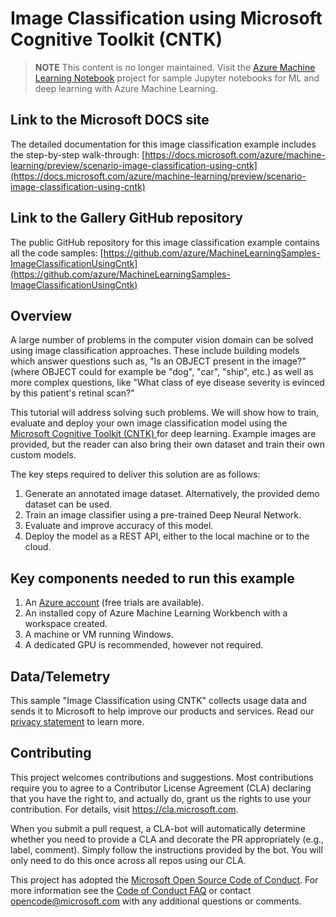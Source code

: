 # Image Classification using Microsoft Cognitive Toolkit (CNTK)

> **NOTE** This content is no longer maintained. Visit the [Azure Machine Learning Notebook](https://github.com/Azure/MachineLearningNotebooks) project for sample Jupyter notebooks for ML and deep learning with Azure Machine Learning.

## Link to the Microsoft DOCS site

The detailed documentation for this image classification example includes the step-by-step walk-through:
[https://docs.microsoft.com/azure/machine-learning/preview/scenario-image-classification-using-cntk](https://docs.microsoft.com/azure/machine-learning/preview/scenario-image-classification-using-cntk)

## Link to the Gallery GitHub repository

The public GitHub repository for this image classification example contains all the code samples:
[https://github.com/azure/MachineLearningSamples-ImageClassificationUsingCntk](https://github.com/azure/MachineLearningSamples-ImageClassificationUsingCntk)

## Overview

A large number of problems in the computer vision domain can be solved using image classification approaches.
These include building models which answer questions such as, "Is an OBJECT present in the image?" (where OBJECT could for example be "dog", "car", "ship", etc.) as well as more complex questions, like "What class of eye disease severity is evinced by this patient's retinal scan?"

This tutorial will address solving such problems. We will show how to train, evaluate and deploy your own image classification model using the  [Microsoft Cognitive Toolkit (CNTK) ](https://www.microsoft.com/en-us/cognitive-toolkit/) for deep learning.
Example images are provided, but the reader can also bring their own dataset and train their own custom models.

The key steps required to deliver this solution are as follows:

1. Generate an annotated image dataset. Alternatively, the provided demo dataset can be used.
2. Train an image classifier using a pre-trained Deep Neural Network.
3. Evaluate and improve accuracy of this model.
4. Deploy the model as a REST API, either to the local machine or to the cloud.

## Key components needed to run this example

1. An [Azure account](https://azure.microsoft.com/free/) (free trials are available).
2. An installed copy of Azure Machine Learning Workbench with a workspace created.
3. A machine or VM running Windows.
4. A dedicated GPU is recommended, however not required.

## Data/Telemetry
This sample "Image Classification using CNTK" collects usage data and sends it to Microsoft to help improve our products and services. Read our [privacy statement](http://go.microsoft.com/fwlink/?LinkId=521839) to learn more.

## Contributing

This project welcomes contributions and suggestions.  Most contributions require you to agree to a
Contributor License Agreement (CLA) declaring that you have the right to, and actually do, grant us
the rights to use your contribution. For details, visit https://cla.microsoft.com.

When you submit a pull request, a CLA-bot will automatically determine whether you need to provide
a CLA and decorate the PR appropriately (e.g., label, comment). Simply follow the instructions
provided by the bot. You will only need to do this once across all repos using our CLA.

This project has adopted the [Microsoft Open Source Code of Conduct](https://opensource.microsoft.com/codeofconduct/).
For more information see the [Code of Conduct FAQ](https://opensource.microsoft.com/codeofconduct/faq/) or
contact [opencode@microsoft.com](mailto:opencode@microsoft.com) with any additional questions or comments.
